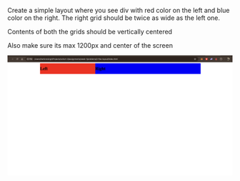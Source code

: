 Create a simple layout where you see div with red color on the left and blue color on the right.
The right grid should be twice as wide as the left one.

Contents of both the grids should be vertically centered

Also make sure its max 1200px and center of the screen

![alt text](photo.png)